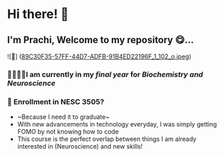 # Hi there! 🐣
## I'm Prachi, Welcome to my repository 😋...
![📸] ([89C30F35-57FF-44D7-ADFB-91B4ED22196F_1_102_o.jpeg](https://github.com/PrachiJaipuria/PrachiJaipuria/blob/main/89C30F35-57FF-44D7-ADFB-91B4ED22196F_1_102_o.jpeg)) 

### 🧠👩🏾‍🔬I am currently in my *final year* for *Biochemistry and Neuroscience* 

### 👀 Enrollment in NESC 3505?
- ~Because I need it to graduate~
- With new advancements in technology everyday, I was simply getting FOMO by not knowing how to code
- This course is the perfect overlap between things I am already interested in (Neuroscience) and new skills!
<!--
**PrachiJaipuria/PrachiJaipuria** is a ✨ _special_ ✨ repository because its `README.md` (this file) appears on your GitHub profile.

Use Markdown to tell us a little bit about yourself. Specifically, tell us:


year
major
why you enrolled in this course
what got you interested in neuroscience /or psychology
what your career plans are (or post-graduation plans, if you haven't figured that out yet!)

